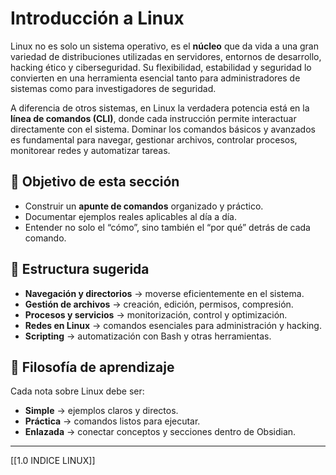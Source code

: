 # Introducción a Linux  

Linux no es solo un sistema operativo, es el **núcleo** que da vida a una gran variedad de distribuciones utilizadas en servidores, entornos de desarrollo, hacking ético y ciberseguridad. Su flexibilidad, estabilidad y seguridad lo convierten en una herramienta esencial tanto para administradores de sistemas como para investigadores de seguridad.  

A diferencia de otros sistemas, en Linux la verdadera potencia está en la **línea de comandos (CLI)**, donde cada instrucción permite interactuar directamente con el sistema. Dominar los comandos básicos y avanzados es fundamental para navegar, gestionar archivos, controlar procesos, monitorear redes y automatizar tareas.  

## 🎯 Objetivo de esta sección  

- Construir un **apunte de comandos** organizado y práctico.  
- Documentar ejemplos reales aplicables al día a día.  
- Entender no solo el “cómo”, sino también el “por qué” detrás de cada comando.  

## 📂 Estructura sugerida  

- **Navegación y directorios** → moverse eficientemente en el sistema.  
- **Gestión de archivos** → creación, edición, permisos, compresión.  
- **Procesos y servicios** → monitorización, control y optimización.  
- **Redes en Linux** → comandos esenciales para administración y hacking.  
- **Scripting** → automatización con Bash y otras herramientas.  

## 🚀 Filosofía de aprendizaje  

Cada nota sobre Linux debe ser:  
- **Simple** → ejemplos claros y directos.  
- **Práctica** → comandos listos para ejecutar.  
- **Enlazada** → conectar conceptos y secciones dentro de Obsidian.  

---
[[1.0 INDICE LINUX]]